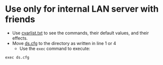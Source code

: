 # Use only for internal LAN server with friends
- Use [cvarlist.txt](cvarlist.txt) to see the commands, their default values, and their effects.
- Move [ds.cfg](https://github.com/VThang51/CS2DS/raw/refs/heads/main/ds.cfg) to the directory as written in line 1 or 4
  - Use the `exec` command to execute:
```
exec ds.cfg
```
